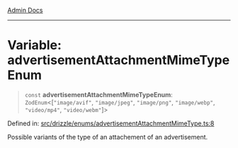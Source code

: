 [Admin Docs](/)

***

# Variable: advertisementAttachmentMimeTypeEnum

> `const` **advertisementAttachmentMimeTypeEnum**: `ZodEnum`\<\[`"image/avif"`, `"image/jpeg"`, `"image/png"`, `"image/webp"`, `"video/mp4"`, `"video/webm"`\]\>

Defined in: [src/drizzle/enums/advertisementAttachmentMimeType.ts:8](https://github.com/gautam-divyanshu/talawa-api/blob/d8a8cac9e6df3a48d2412b7eda7ba90695bb5e35/src/drizzle/enums/advertisementAttachmentMimeType.ts#L8)

Possible variants of the type of an attachement of an advertisement.

